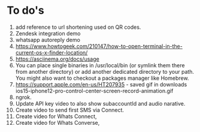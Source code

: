 # To do's

1. add reference to url shortening used on QR codes.
2. Zendesk integration demo
3. whatsapp autoreply demo
4. https://www.howtogeek.com/210147/how-to-open-terminal-in-the-current-os-x-finder-location/
5. https://asciinema.org/docs/usage
6. You can place single binaries in /usr/local/bin (or symlink them there from another directory) or add another dedicated directory to your path. You might also want to checkout a packages manager like Homebrew.
7. https://support.apple.com/en-us/HT207935 - saved gif in downloads ios15-iphone12-pro-control-center-screen-record-animation.gif
8. ngrok.
9. Update API key video to also show subaccountId and audio narative.
10. Create video to send first SMS via Connect.
11. Create video for Whats Connect,
12. Create video for Whats Converse,
